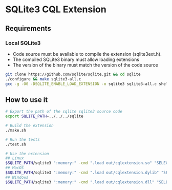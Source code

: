 # SQLite3 CQL Extension

## Requirements

### Local SQLite3

- Code source must be available to compile the extension (sqlite3ext.h).
- The compiled SQLite3 binary must allow loading extensions
- The version of the binary must match the version of the code source

```bash
git clone https://github.com/sqlite/sqlite.git && cd sqlite
./configure && make sqlite3-all.c
gcc -g -O0 -DSQLITE_ENABLE_LOAD_EXTENSION -o sqlite3 sqlite3-all.c shell.c
```
## How to use it

```bash
# Export the path of the sqlite sqlite3 source code
export SQLITE_PATH=../../../sqlite

# Build the extension
./make.sh

# Run the tests
./test.sh

# Use the extension
## Linux
$SQLITE_PATH/sqlite3 ":memory:" -cmd ".load out/cqlextension.so" "SELECT hello_world();"
## MacOS
$SQLITE_PATH/sqlite3 ":memory:" -cmd ".load out/cqlextension.dylib" "SELECT hello_world();"
## Windows
$SQLITE_PATH/sqlite3 ":memory:" -cmd ".load out/cqlextension.dll" "SELECT hello_world();"
```

